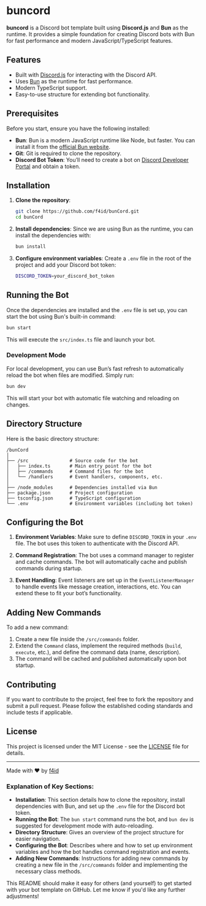 
# buncord

**buncord** is a Discord bot template built using **Discord.js** and **Bun** as the runtime. It provides a simple foundation for creating Discord bots with Bun for fast performance and modern JavaScript/TypeScript features.

## Features

- Built with [Discord.js](https://discord.js.org/) for interacting with the Discord API.
- Uses [Bun](https://bun.sh/) as the runtime for fast performance.
- Modern TypeScript support.
- Easy-to-use structure for extending bot functionality.

## Prerequisites

Before you start, ensure you have the following installed:

- **Bun**: Bun is a modern JavaScript runtime like Node, but faster. You can install it from the [official Bun website](https://bun.sh/).
- **Git**: Git is required to clone the repository.
- **Discord Bot Token**: You’ll need to create a bot on [Discord Developer Portal](https://discord.com/developers/applications) and obtain a token.

## Installation

1. **Clone the repository**:
   ```bash
   git clone https://github.com/f4id/bunCord.git
   cd bunCord
   ```

2. **Install dependencies**:
   Since we are using Bun as the runtime, you can install the dependencies with:
   ```bash
   bun install
   ```

3. **Configure environment variables**:
   Create a `.env` file in the root of the project and add your Discord bot token:
   ```bash
   DISCORD_TOKEN=your_discord_bot_token
   ```

## Running the Bot

Once the dependencies are installed and the `.env` file is set up, you can start the bot using Bun's built-in command:

```bash
bun start
```

This will execute the `src/index.ts` file and launch your bot.

### Development Mode

For local development, you can use Bun’s fast refresh to automatically reload the bot when files are modified. Simply run:

```bash
bun dev
```

This will start your bot with automatic file watching and reloading on changes.

## Directory Structure

Here is the basic directory structure:

```
/bunCord
│
├── /src               # Source code for the bot
│   ├── index.ts       # Main entry point for the bot
│   ├── /commands      # Command files for the bot
│   └── /handlers      # Event handlers, components, etc.
│
├── /node_modules      # Dependencies installed via Bun
├── package.json       # Project configuration
├── tsconfig.json      # TypeScript configuration
└── .env               # Environment variables (including bot token)
```

## Configuring the Bot

1. **Environment Variables**:
   Make sure to define `DISCORD_TOKEN` in your `.env` file. The bot uses this token to authenticate with the Discord API.

2. **Command Registration**:
   The bot uses a command manager to register and cache commands. The bot will automatically cache and publish commands during startup.

3. **Event Handling**:
   Event listeners are set up in the `EventListenerManager` to handle events like message creation, interactions, etc. You can extend these to fit your bot’s functionality.

## Adding New Commands

To add a new command:

1. Create a new file inside the `/src/commands` folder.
2. Extend the `Command` class, implement the required methods (`build`, `execute`, etc.), and define the command data (name, description).
3. The command will be cached and published automatically upon bot startup.

## Contributing

If you want to contribute to the project, feel free to fork the repository and submit a pull request. Please follow the established coding standards and include tests if applicable.

## License

This project is licensed under the MIT License - see the [LICENSE](LICENSE) file for details.

---

Made with ❤️ by [f4id](https://github.com/f4id)
### Explanation of Key Sections:

- **Installation**: This section details how to clone the repository, install dependencies with Bun, and set up the `.env` file for the Discord bot token.
- **Running the Bot**: The `bun start` command runs the bot, and `bun dev` is suggested for development mode with auto-reloading.
- **Directory Structure**: Gives an overview of the project structure for easier navigation.
- **Configuring the Bot**: Describes where and how to set up environment variables and how the bot handles command registration and events.
- **Adding New Commands**: Instructions for adding new commands by creating a new file in the `/src/commands` folder and implementing the necessary class methods.

This README should make it easy for others (and yourself) to get started with your bot template on GitHub. Let me know if you'd like any further adjustments!